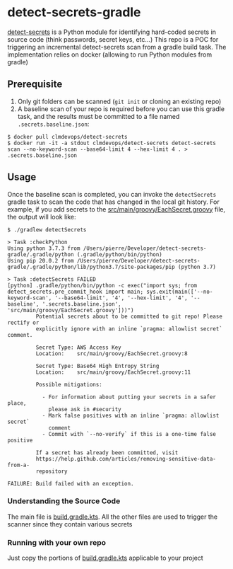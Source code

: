 # detect-secrets-gradle

[detect-secrets](https://github.com/Yelp/detect-secrets) is a Python module for identifying hard-coded secrets in source code (think passwords, secret keys, etc...)
This repo is a POC for triggering an incremental detect-secrets scan from a gradle build task.
The implementation relies on docker (allowing to run Python modules from gradle)

## Prerequisite

1. Only git folders can be scanned (`git init` or cloning an existing repo)
1. A baseline scan of your repo is required before you can use this gradle task, and the results must be committed to a file named `.secrets.baseline.json`:
```
$ docker pull clmdevops/detect-secrets
$ docker run -it -a stdout clmdevops/detect-secrets detect-secrets scan --no-keyword-scan --base64-limit 4 --hex-limit 4 . > .secrets.baseline.json
```

## Usage

Once the baseline scan is completed, you can invoke the `detectSecrets` gradle task to scan the code that has changed in the local git history.
For example, if you add secrets to the [src/main/groovy/EachSecret.groovy](src/main/groovy/EachSecret.groovy) file, the output will look like:
```
$ ./gradlew detectSecrets

> Task :checkPython
Using python 3.7.3 from /Users/pierre/Developer/detect-secrets-gradle/.gradle/python (.gradle/python/bin/python)
Using pip 20.0.2 from /Users/pierre/Developer/detect-secrets-gradle/.gradle/python/lib/python3.7/site-packages/pip (python 3.7)

> Task :detectSecrets FAILED
[python] .gradle/python/bin/python -c exec("import sys; from detect_secrets.pre_commit_hook import main; sys.exit(main(['--no-keyword-scan', '--base64-limit', '4', '--hex-limit', '4', '--baseline', '.secrets.baseline.json', 'src/main/groovy/EachSecret.groovy']))")
         Potential secrets about to be committed to git repo! Please rectify or
         explicitly ignore with an inline `pragma: allowlist secret` comment.
         
         Secret Type: AWS Access Key
         Location:    src/main/groovy/EachSecret.groovy:8
         
         Secret Type: Base64 High Entropy String
         Location:    src/main/groovy/EachSecret.groovy:11
         
         Possible mitigations:
         
           - For information about putting your secrets in a safer place,
             please ask in #security
           - Mark false positives with an inline `pragma: allowlist secret`
             comment
           - Commit with `--no-verify` if this is a one-time false positive
         
         If a secret has already been committed, visit
         https://help.github.com/articles/removing-sensitive-data-from-a-
         repository

FAILURE: Build failed with an exception.
```

### Understanding the Source Code
The main file is [build.gradle.kts](build.gradle.kts).
All the other files are used to trigger the scanner since they contain various secrets

### Running with your own repo
Just copy the portions of [build.gradle.kts](build.gradle.kts) applicable to your project
